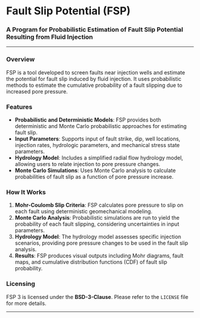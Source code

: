 # Fault Slip Potential (FSP)

### A Program for Probabilistic Estimation of Fault Slip Potential Resulting from Fluid Injection

---

### Overview

FSP is a tool developed to screen faults near injection wells and estimate the potential for fault slip induced by fluid injection. It uses probabilistic methods to estimate the cumulative probability of a fault slipping due to increased pore pressure.

### Features

- **Probabilistic and Deterministic Models**: FSP provides both deterministic and Monte Carlo probabilistic approaches for estimating fault slip.
- **Input Parameters**: Supports input of fault strike, dip, well locations, injection rates, hydrologic parameters, and mechanical stress state parameters.
- **Hydrology Model**: Includes a simplified radial flow hydrology model, allowing users to relate injection to pore pressure changes.
- **Monte Carlo Simulations**: Uses Monte Carlo analysis to calculate probabilities of fault slip as a function of pore pressure increase.

### How It Works

1. **Mohr-Coulomb Slip Criteria**: FSP calculates pore pressure to slip on each fault using deterministic geomechanical modeling.
2. **Monte Carlo Analysis**: Probabilistic simulations are run to yield the probability of each fault slipping, considering uncertainties in input parameters.
3. **Hydrology Model**: The hydrology model assesses specific injection scenarios, providing pore pressure changes to be used in the fault slip analysis.
4. **Results**: FSP produces visual outputs including Mohr diagrams, fault maps, and cumulative distribution functions (CDF) of fault slip probability.


### Licensing

FSP 3 is licensed under the **BSD-3-Clause**. Please refer to the `LICENSE` file for more details.


---



